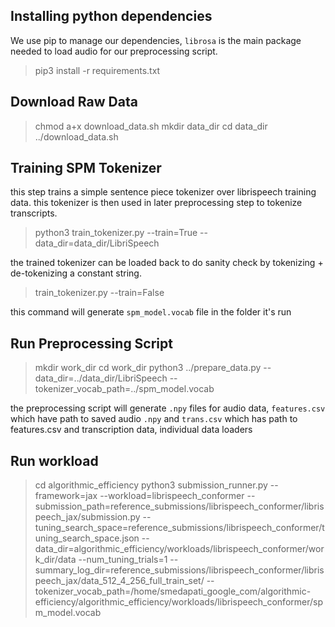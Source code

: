## Installing python dependencies

We use pip to manage our dependencies, `librosa` is the main package needed to
load audio for our preprocessing script.

> pip3 install -r requirements.txt

## Download Raw Data

> chmod a+x download_data.sh
> mkdir data_dir
> cd data_dir
> ../download_data.sh

## Training SPM Tokenizer
this step trains a simple sentence piece tokenizer over librispeech training data.
this tokenizer is then used in later preprocessing step to tokenize transcripts.

> python3 train_tokenizer.py --train=True --data_dir=data_dir/LibriSpeech

the trained tokenizer can be loaded back to do sanity check by tokenizing + de-tokenizing a constant string.

> train_tokenizer.py --train=False

this command will generate `spm_model.vocab` file in the folder it's run

## Run Preprocessing Script

> mkdir work_dir
> cd work_dir
> python3 ../prepare_data.py --data_dir=../data_dir/LibriSpeech --tokenizer_vocab_path=../spm_model.vocab 

the preprocessing script will generate `.npy` files for audio data, `features.csv` which have path to saved audio `.npy`
and `trans.csv` which has path to features.csv and transcription data, individual data loaders 

## Run workload 

> cd algorithmic_efficiency
> python3 submission_runner.py     --framework=jax     --workload=librispeech_conformer     --submission_path=reference_submissions/librispeech_conformer/librispeech_jax/submission.py     --tuning_search_space=reference_submissions/librispeech_conformer/tuning_search_space.json --data_dir=algorithmic_efficiency/workloads/librispeech_conformer/work_dir/data --num_tuning_trials=1 --summary_log_dir=reference_submissions/librispeech_conformer/librispeech_jax/data_512_4_256_full_train_set/ --tokenizer_vocab_path=/home/smedapati_google_com/algorithmic-efficiency/algorithmic_efficiency/workloads/librispeech_conformer/spm_model.vocab 